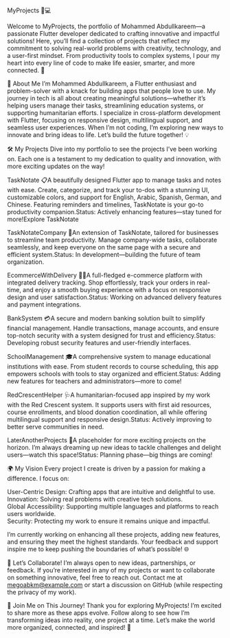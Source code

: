 MyProjects 🚀💻
 
Welcome to MyProjects, the portfolio of Mohammed Abdullkareem—a passionate Flutter developer dedicated to crafting innovative and impactful solutions! Here, you’ll find a collection of projects that reflect my commitment to solving real-world problems with creativity, technology, and a user-first mindset. From productivity tools to complex systems, I pour my heart into every line of code to make life easier, smarter, and more connected. 🌟

🌟 About Me
I’m Mohammed Abdullkareem, a Flutter enthusiast and problem-solver with a knack for building apps that people love to use. My journey in tech is all about creating meaningful solutions—whether it’s helping users manage their tasks, streamlining education systems, or supporting humanitarian efforts. I specialize in cross-platform development with Flutter, focusing on responsive design, multilingual support, and seamless user experiences. When I’m not coding, I’m exploring new ways to innovate and bring ideas to life. Let’s build the future together! 💡

🛠️ My Projects
Dive into my portfolio to see the projects I’ve been working on. Each one is a testament to my dedication to quality and innovation, with more exciting updates on the way!

TaskNotate 📋A beautifully designed Flutter app to manage tasks and notes with ease. Create, categorize, and track your to-dos with a stunning UI, customizable colors, and support for English, Arabic, Spanish, German, and Chinese. Featuring reminders and timelines, TaskNotate is your go-to productivity companion.Status: Actively enhancing features—stay tuned for more!Explore TaskNotate

TaskNotateCompany 🏢An extension of TaskNotate, tailored for businesses to streamline team productivity. Manage company-wide tasks, collaborate seamlessly, and keep everyone on the same page with a secure and efficient system.Status: In development—building the future of team organization.  

EcommerceWithDelivery 🛒🚚A full-fledged e-commerce platform with integrated delivery tracking. Shop effortlessly, track your orders in real-time, and enjoy a smooth buying experience with a focus on responsive design and user satisfaction.Status: Working on advanced delivery features and payment integrations.  

BankSystem 💳A secure and modern banking solution built to simplify financial management. Handle transactions, manage accounts, and ensure top-notch security with a system designed for trust and efficiency.Status: Developing robust security features and user-friendly interfaces.  

SchoolManagement 🎓A comprehensive system to manage educational institutions with ease. From student records to course scheduling, this app empowers schools with tools to stay organized and efficient.Status: Adding new features for teachers and administrators—more to come!  

RedCrescentHelper 🩺A humanitarian-focused app inspired by my work with the Red Crescent system. It supports users with first aid resources, course enrollments, and blood donation coordination, all while offering multilingual support and responsive design.Status: Actively improving to better serve communities in need.  

LaterAnotherProjects 🔮A placeholder for more exciting projects on the horizon. I’m always dreaming up new ideas to tackle challenges and delight users—watch this space!Status: Planning phase—big things are coming!



🌍 My Vision
Every project I create is driven by a passion for making a difference. I focus on:  

User-Centric Design: Crafting apps that are intuitive and delightful to use.  
Innovation: Solving real problems with creative tech solutions.  
Global Accessibility: Supporting multiple languages and platforms to reach users worldwide.  
Security: Protecting my work to ensure it remains unique and impactful.

I’m currently working on enhancing all these projects, adding new features, and ensuring they meet the highest standards. Your feedback and support inspire me to keep pushing the boundaries of what’s possible! 🌐

🤝 Let’s Collaborate!
I’m always open to new ideas, partnerships, or feedback. If you’re interested in any of my projects or want to collaborate on something innovative, feel free to reach out. Contact me at megoabkm@example.com or start a discussion on GitHub (while respecting the privacy of my work).

🎉 Join Me on This Journey!
Thank you for exploring MyProjects! I’m excited to share more as these apps evolve. Follow along to see how I’m transforming ideas into reality, one project at a time. Let’s make the world more organized, connected, and inspired! 🚀
